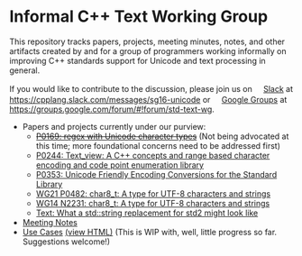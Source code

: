 # Informal C++ Text Working Group
This repository tracks papers, projects, meeting minutes, notes, and other artifacts created by and for a group of programmers working informally on improving C++ standards support for Unicode and text processing in general.

If you would like to contribute to the discussion, please join us on [<img src="http://slack.com/favicon.ico" height="16"/>Slack](https://cpplang.slack.com/messages/sg16-unicode) at https://cpplang.slack.com/messages/sg16-unicode or [<img src="https://groups.google.com/forum/favicon.ico" height="16"/>Google Groups](https://groups.google.com/forum/#!forum/std-text-wg) at https://groups.google.com/forum/#!forum/std-text-wg.

- Papers and projects currently under our purview:
  - ~~[P0169: regex with Unicode character types](http://wg21.link/p0169)~~
    (Not being advocated at this time; more foundational concerns need to be addressed first)
  - [P0244: Text_view: A C++ concepts and range based character encoding and code point enumeration library](http://wg21.link/p0244)
  - [P0353: Unicode Friendly Encoding Conversions for the Standard Library](http://wg21.link/p0353)
  - [WG21 P0482: char8_t: A type for UTF-8 characters and strings](http://wg21.link/p0482)
  - [WG14 N2231: char8_t: A type for UTF-8 characters and strings](http://www.open-std.org/jtc1/sc22/wg14/www/docs/n2231.htm)
  - [Text: What a std::string replacement for std2 might look like](https://github.com/tzlaine/text)
- [Meeting Notes](MeetingNotes.md)
- [Use Cases](UseCases.html) [(view HTML)](http://htmlpreview.github.io/?https://github.com/tahonermann/std-text-wg/blob/master/UseCases.html) (This is WIP with, well, little progress so far.  Suggestions welcome!)
